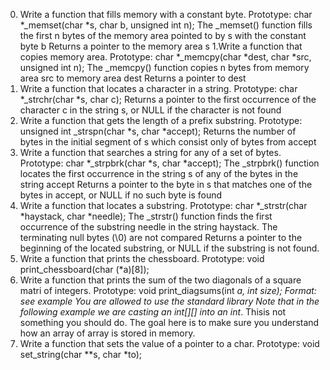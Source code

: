 0. Write a function that fills memory with a constant byte.
Prototype: char *_memset(char *s, char b, unsigned int n);
The _memset() function fills the first n bytes of the memory area
pointed to by s with the constant byte b
Returns a pointer to the memory area s
1.Write a function that copies memory area.
Prototype: char *_memcpy(char *dest, char *src, unsigned int n);
The _memcpy() function copies n bytes from memory area src to memory area dest
Returns a pointer to dest
2. Write a function that locates a character in a string.
Prototype: char *_strchr(char *s, char c);
Returns a pointer to the first occurrence of the character c in the string s,
 or NULL if the character is not found
3. Write a function that gets the length of a prefix substring.
Prototype: unsigned int _strspn(char *s, char *accept);
Returns the number of bytes in the initial segment of s which consist
only of bytes from accept
4. Write a function that searches a string for any of a set of bytes.
Prototype: char *_strpbrk(char *s, char *accept);
The _strpbrk() function locates the first occurrence in the string s of
any of the bytes in the string accept
Returns a pointer to the byte in s that matches one of the bytes in accept,
or NULL if no such byte is found
5. Write a function that locates a substring.
Prototype: char *_strstr(char *haystack, char *needle);
The _strstr() function finds the first occurrence of the substring needle in
 the string haystack. The terminating null bytes (\0) are not compared
Returns a pointer to the beginning of the located substring, or NULL if the
substring is not found.
6. Write a function that prints the chessboard.
Prototype: void print_chessboard(char (*a)[8]);
7. Write a function that prints the sum of the two diagonals of a square matri
of integers.
Prototype: void print_diagsums(int *a, int size);
Format: see example
You are allowed to use the standard library
Note that in the following example we are casting an int[][] into an int*.
Thisis not something you should do. The goal here is to make sure you
understand how an array of array is stored in memory.
8. Write a function that sets the value of a pointer to a char.
Prototype: void set_string(char **s, char *to);